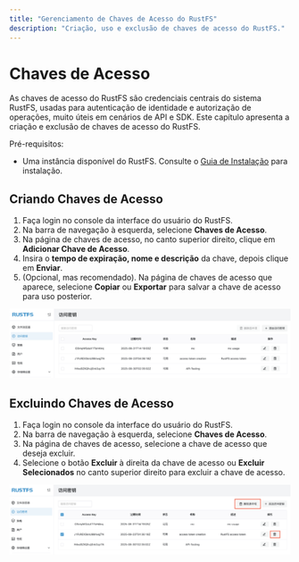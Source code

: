 ```yaml
---
title: "Gerenciamento de Chaves de Acesso do RustFS"
description: "Criação, uso e exclusão de chaves de acesso do RustFS."
---
```


# Chaves de Acesso

As chaves de acesso do RustFS são credenciais centrais do sistema RustFS, usadas para autenticação de identidade e autorização de operações, muito úteis em cenários de API e SDK. Este capítulo apresenta a criação e exclusão de chaves de acesso do RustFS.

Pré-requisitos:

- Uma instância disponível do RustFS. Consulte o [Guia de Instalação](../../installation/index.md) para instalação.

## Criando Chaves de Acesso

1. Faça login no console da interface do usuário do RustFS.
1. Na barra de navegação à esquerda, selecione **Chaves de Acesso**.
1. Na página de chaves de acesso, no canto superior direito, clique em **Adicionar Chave de Acesso**.
1. Insira o **tempo de expiração, nome e descrição** da chave, depois clique em **Enviar**.
1. (Opcional, mas recomendado). Na página de chaves de acesso que aparece, selecione **Copiar** ou **Exportar** para salvar a chave de acesso para uso posterior.

![página da lista de chaves de acesso](images/access_token_creation.png)

## Excluindo Chaves de Acesso

1. Faça login no console da interface do usuário do RustFS.
1. Na barra de navegação à esquerda, selecione **Chaves de Acesso**.
1. Na página de chaves de acesso, selecione a chave de acesso que deseja excluir.
1. Selecione o botão **Excluir** à direita da chave de acesso ou **Excluir Selecionados** no canto superior direito para excluir a chave de acesso.

![exclusão de chave de acesso](images/access_token_deletion.png)
